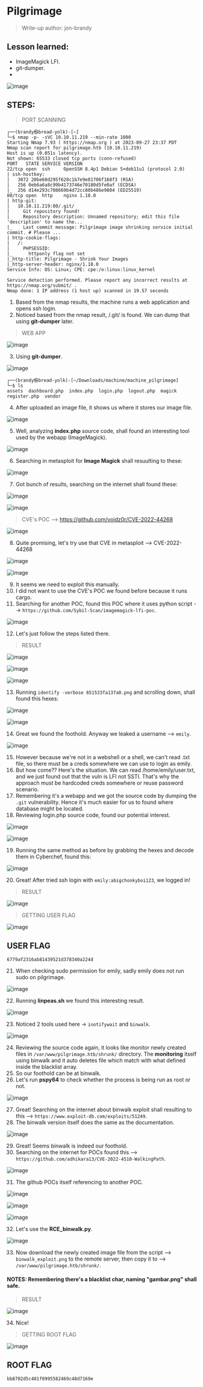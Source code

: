 # Pilgrimage
> Write-up author: jon-brandy
## Lesson learned:
- ImageMagick LFI.
- git-dumper.
- 


![image](https://github.com/jon-brandy/hackthebox/assets/70703371/dfb8e16e-4ed7-4561-a81f-d29317b75673)


## STEPS:
> PORT SCANNING

```
┌──(brandy㉿bread-yolk)-[~]
└─$ nmap -p- -sVC 10.10.11.219 --min-rate 1000
Starting Nmap 7.93 ( https://nmap.org ) at 2023-09-27 23:37 PDT
Nmap scan report for pilgrimage.htb (10.10.11.219)
Host is up (0.051s latency).
Not shown: 65533 closed tcp ports (conn-refused)
PORT   STATE SERVICE VERSION
22/tcp open  ssh     OpenSSH 8.4p1 Debian 5+deb11u1 (protocol 2.0)
| ssh-hostkey: 
|   3072 20be60d295f628c1b7e9e81706f168f3 (RSA)
|   256 0eb6a6a8c99b4173746e70180d5fe0af (ECDSA)
|_  256 d14e293c708669b4d72cc80b486e9804 (ED25519)
80/tcp open  http    nginx 1.18.0
| http-git: 
|   10.10.11.219:80/.git/
|     Git repository found!
|     Repository description: Unnamed repository; edit this file 'description' to name the...
|_    Last commit message: Pilgrimage image shrinking service initial commit. # Please ...
| http-cookie-flags: 
|   /: 
|     PHPSESSID: 
|_      httponly flag not set
|_http-title: Pilgrimage - Shrink Your Images
|_http-server-header: nginx/1.18.0
Service Info: OS: Linux; CPE: cpe:/o:linux:linux_kernel

Service detection performed. Please report any incorrect results at https://nmap.org/submit/ .
Nmap done: 1 IP address (1 host up) scanned in 19.57 seconds
```

1. Based from the nmap results, the machine runs a web application and opens ssh login.
2. Noticed based from the nmap result, /.git/ is found. We can dump that using **git-dumper** later.

> WEB APP

![image](https://github.com/jon-brandy/hackthebox/assets/70703371/7efd6bef-7ebc-4379-ad5f-cde52a4283e4)


3. Using **git-dumper**.

![image](https://github.com/jon-brandy/hackthebox/assets/70703371/88e34d8d-17f9-42ce-9762-88e0b73bb743)


```
┌──(brandy㉿bread-yolk)-[~/Downloads/machine/machine_pilgrimage]
└─$ ls                  
assets  dashboard.php  index.php  login.php  logout.php  magick  register.php  vendor
```

4. After uploaded an image file, it shows us where it stores our image file.

![image](https://github.com/jon-brandy/hackthebox/assets/70703371/502576c5-935b-4606-9c58-ab56adc0cc76)


5. Well, analyzing **index.php** source code, shall found an interesting tool used by the webapp (ImageMagick).

![image](https://github.com/jon-brandy/hackthebox/assets/70703371/4ad6b78b-4722-454e-91ff-a04df08e9732)


6. Searching in metasploit for **Image Magick** shall resuulting to these:

![image](https://github.com/jon-brandy/hackthebox/assets/70703371/fd001312-48fe-4886-ba14-9d879ac7931d)


7. Got bunch of results, searching on the internet shall found these:

![image](https://github.com/jon-brandy/hackthebox/assets/70703371/c2274c43-9806-488a-8bf4-a48dabcdd7a4)


![image](https://github.com/jon-brandy/hackthebox/assets/70703371/2c22af4a-a45d-44cd-a4a5-abb26235ef7a)


> CVE's POC --> https://github.com/voidz0r/CVE-2022-44268


![image](https://github.com/jon-brandy/hackthebox/assets/70703371/5989ddf0-3238-42cf-aeb0-f8276e5bda0c)


8. Quite promising, let's try use that CVE in metasploit -->  CVE-2022-44268

![image](https://github.com/jon-brandy/hackthebox/assets/70703371/098ad4d4-0817-462b-a517-0d39870929b5)



![image](https://github.com/jon-brandy/hackthebox/assets/70703371/8b064e7b-0bd5-40b2-b487-bbc729848071)


9. It seems we need to exploit this manually.
10. I did not want to use the CVE's POC we found before because it runs cargo.
11. Searching for another POC, found this POC where it uses python script --> `https://github.com/Sybil-Scan/imagemagick-lfi-poc`.


![image](https://github.com/jon-brandy/hackthebox/assets/70703371/1704d401-9494-47d2-9d08-e9d342be8fee)


12. Let's just follow the steps listed there.

> RESULT


![image](https://github.com/jon-brandy/hackthebox/assets/70703371/07f93215-ecfc-4a4d-b7af-cd3428f3e421)



![image](https://github.com/jon-brandy/hackthebox/assets/70703371/facd5578-f3fd-42cb-b1fd-dc65756df7bc)



![image](https://github.com/jon-brandy/hackthebox/assets/70703371/83a9a115-20f9-4ed2-97d5-527b16dc1953)


13. Running `identify -verbose 651533fa137a0.png` and scrolling down, shall found this hexes:


![image](https://github.com/jon-brandy/hackthebox/assets/70703371/0d69cc67-0fa6-4637-b69a-c49ce75026e9)



![image](https://github.com/jon-brandy/hackthebox/assets/70703371/06e4e2fe-4f84-4aac-984d-817eaea774a3)


14. Great we found the foothold. Anyway we leaked a username --> `emily`.


![image](https://github.com/jon-brandy/hackthebox/assets/70703371/6f3c0764-79ba-4f45-a12e-cb2f68b6e21d)


15. However because we're not in a webshell or a shell, we can't read .txt file, so there must be a creds somewhere we can use to login as emily.
16. But how come?? Here's the situation. We can read /home/emily/user.txt, and we just found out that the vuln is LFI not SSTI. That's why the approach must be hardcoded creds somewhere or reuse password scenario.
17. Remembering it's a webapp and we got the source code by dumping the `.git` vulnerability. Hence it's much easier for us to found where database might be located.
18. Reviewing login.php source code, found our potential interest.


![image](https://github.com/jon-brandy/hackthebox/assets/70703371/7811c50d-7f16-4c3e-9a7c-27916436dfce)



![image](https://github.com/jon-brandy/hackthebox/assets/70703371/912da23e-fb4e-4916-a9d5-3a57da2dcf5c)


19. Running the same method as before by grabbing the hexes and decode them in Cyberchef, found this:


![image](https://github.com/jon-brandy/hackthebox/assets/70703371/ea3701b9-604a-4e3e-9c03-018b1f423a9d)


20. Great! After tried ssh login with `emily:abigchonkyboi123`, we logged in!

> RESULT


![image](https://github.com/jon-brandy/hackthebox/assets/70703371/5203e367-f992-420d-bfd1-f6053d68c204)


> GETTING USER FLAG


![image](https://github.com/jon-brandy/hackthebox/assets/70703371/ae2d2531-3028-4ded-aa01-c77d6a7eae14)


## USER FLAG

```
6779af2316ab81439521d378340a224d
```

21. When checking sudo permission for emily, sadly emily does not run sudo on pilgrimage.


![image](https://github.com/jon-brandy/hackthebox/assets/70703371/c5272a64-e51b-44c7-b367-b3e35569b36a)


22. Running **linpeas.sh** we found this interesting result.


![image](https://github.com/jon-brandy/hackthebox/assets/70703371/08583d7e-34dc-4af3-996c-611dcfa97411)


23. Noticed 2 tools used here -> `inotifywait` and `binwalk`.


![image](https://github.com/jon-brandy/hackthebox/assets/70703371/8e7741a5-67eb-418d-a120-4ccd2774c15f)


24. Reviewing the source code again, it looks like monitor newly created files in `/var/www/pilgrimage.htb/shrunk/` directory. The **monitoring** itself using binwalk and it auto deletes file which match with what defined inside the blacklist array.
25. So our foothold can be at binwalk.
26. Let's run **pspy64** to check whether the process is being run as root or not.


![image](https://github.com/jon-brandy/hackthebox/assets/70703371/c13c9658-0a0e-4b24-8c34-43b146ba430d)


27. Great! Searching on the internet about binwalk exploit shall resulting to this --> `https://www.exploit-db.com/exploits/51249`.
28. The binwalk version itself does the same as the documentation.


![image](https://github.com/jon-brandy/hackthebox/assets/70703371/f5890061-468c-4680-b3b5-61c9d889aef1)


29. Great! Seems binwalk is indeed our foothold.
30. Searching on the internet for POCs found this --> `https://github.com/adhikara13/CVE-2022-4510-WalkingPath`.


![image](https://github.com/jon-brandy/hackthebox/assets/70703371/b3fc8307-f307-42f5-8477-11db943a6976)


31. The github POCs itself referencing to another POC.


![image](https://github.com/jon-brandy/hackthebox/assets/70703371/0d8295ab-ef29-4957-8cc6-9ef19578f7af)



![image](https://github.com/jon-brandy/hackthebox/assets/70703371/7c5906ab-c33b-45b8-b85d-972da1145824)


![image](https://github.com/jon-brandy/hackthebox/assets/70703371/2ac92000-bfa7-4ab2-94e4-e88ca9f4755c)


32. Let's use the **RCE_binwalk.py**.


![image](https://github.com/jon-brandy/hackthebox/assets/70703371/26281827-ed8c-47a7-98c5-f9e1874f58a9)


33. Now download the newly created image file from the script --> `binwalk_exploit.png` to the remote server, then copy it to --> `/var/www/pilgrimage.htb/shrunk/`.

#### NOTES: Remembering there's a blacklist char, naming "gambar.png" shall safe.

> RESULT


![image](https://github.com/jon-brandy/hackthebox/assets/70703371/ebd5a634-ef1e-4785-8896-07220f4a9f1e)


34. Nice!

> GETTING ROOT FLAG


![image](https://github.com/jon-brandy/hackthebox/assets/70703371/372d35c0-986f-4a8e-85d4-0c8e37e0c3ff)


## ROOT FLAG

```
bb8702d5c401f0995582469c48d7169e
```




